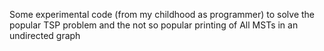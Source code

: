Some experimental code (from my childhood as programmer) to solve the popular TSP problem and the not so popular printing of All MSTs in an undirected graph 

